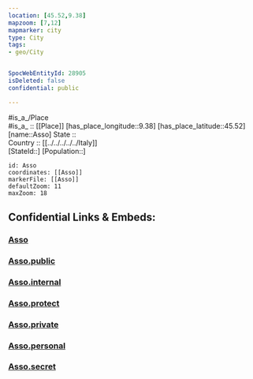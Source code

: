 ```yaml
---
location: [45.52,9.38] 
mapzoom: [7,12] 
mapmarker: city 
type: City
tags:
- geo/City


SpocWebEntityId: 28905
isDeleted: false
confidential: public

---
```

#is_a_/Place  
#is_a_ :: [[Place]] 
[has_place_longitude::9.38] 
[has_place_latitude::45.52] 
[name::Asso] 
State ::  
Country :: [[../../../../../Italy]]  
[StateId::] 
[Population::] 



```leaflet
id: Asso
coordinates: [[Asso]] 
markerFile: [[Asso]] 
defaultZoom: 11 
maxZoom: 18
```


## Confidential Links & Embeds: 

### [Asso](/_Standards/Earth/Continent/Europe/Europe~South/Italy/regions~Italy/Lombardy/Milano.Province/City/Asso.md) 

### [Asso.public](/_public/Earth/Continent/Europe/Europe~South/Italy/regions~Italy/Lombardy/Milano.Province/City/Asso.public.md) 

### [Asso.internal](/_internal/Earth/Continent/Europe/Europe~South/Italy/regions~Italy/Lombardy/Milano.Province/City/Asso.internal.md) 

### [Asso.protect](/_protect/Earth/Continent/Europe/Europe~South/Italy/regions~Italy/Lombardy/Milano.Province/City/Asso.protect.md) 

### [Asso.private](/_private/Earth/Continent/Europe/Europe~South/Italy/regions~Italy/Lombardy/Milano.Province/City/Asso.private.md) 

### [Asso.personal](/_personal/Earth/Continent/Europe/Europe~South/Italy/regions~Italy/Lombardy/Milano.Province/City/Asso.personal.md) 

### [Asso.secret](/_secret/Earth/Continent/Europe/Europe~South/Italy/regions~Italy/Lombardy/Milano.Province/City/Asso.secret.md)

